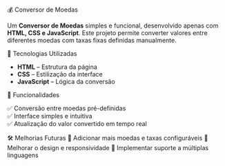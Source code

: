 💰 Conversor de Moedas  

Um **Conversor de Moedas** simples e funcional, desenvolvido apenas com **HTML, CSS e JavaScript**. Este projeto permite converter valores entre diferentes moedas com taxas fixas definidas manualmente.  

🚀 Tecnologias Utilizadas  

- **HTML** – Estrutura da página  
- **CSS** – Estilização da interface  
- **JavaScript** – Lógica da conversão  

🎯 Funcionalidades  

✅ Conversão entre moedas pré-definidas  
✅ Interface simples e intuitiva  
✅ Atualização do valor convertido em tempo real  

🛠 Melhorias Futuras
🔹 Adicionar mais moedas e taxas configuráveis
🔹 Melhorar o design e responsividade
🔹 Implementar suporte a múltiplas linguagens
